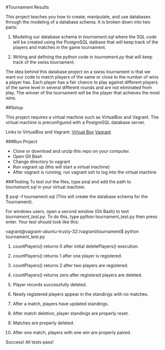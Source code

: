 #Tournament Results

This project teaches you how to create, manipulate, and use databases through the modeling of a database schema. It is broken down into two parts: 

1. Modeling our database schema in *tournament.sql* where the SQL code will be created using the PostgreSQL datbase that will keep track of the players and matches in the game tournament. 

2. Writing and defining the python code in *tournament.py* that will keep track of the swiss tournament. 

The idea behind this database project on a swiss tournament is that we want our code to match players of the same or close to the number of wins a player has. Each player has a fair chance to play against different players of the same level in several different rounds and are not eliminated from play. The winner of the tournament will be the player that achieves the most wins.  

##Setup

This project requires a virtual machine such as VirtualBox and Vagrant. The virtual machine is preconfigured with a PostgreSQL database server.

Links to VirtualBox and Vagrant:
[Virtual Box](https://www.virtualbox.org/wiki/Downloads)
[Vagrant](https://www.vagrantup.com/)


###Run Project
* Clone or download and unzip this repo on your computer.
* Open Git Bash 
* Change directory to vagrant
* Run vagrant up (this will start a virtual machine)
* After vagrant is running, run vagrant ssh to log into the virtual machine

###Testing
To test out the files, type psql and add the path to *tournament.sql* in your virtual machine: 

$ psql -f tournament.sql (This will create the database schema for the Tournament).

For windows users, open a second window (Git Bash) to test *tournament_test.py*. To do this, type python tournament_test.py then press enter. Your test should look like this:

vagrant@vagrant-ubuntu-trusty-32:/vagrant/tournament$ python tournament_test.py

1. countPlayers() returns 0 after initial deletePlayers() execution.

2. countPlayers() returns 1 after one player is registered.

3. countPlayers() returns 2 after two players are registered.

4. countPlayers() returns zero after registered players are deleted.

5. Player records successfully deleted.

6. Newly registered players appear in the standings with no matches.

7. After a match, players have updated standings.

8. After match deletion, player standings are properly reset.

9. Matches are properly deleted.

10. After one match, players with one win are properly paired.

Success!  All tests pass!



